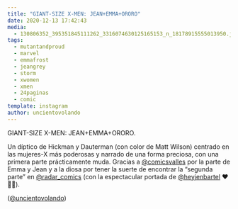 ```yaml
---
title: "GIANT-SIZE X-MEN: JEAN+EMMA+ORORO"
date: 2020-12-13 17:42:43
media: 
  - 130806352_395351845111262_3316074630125165153_n_18178915555013950.jpg
tags: 
  - mutantandproud
  - marvel
  - emmafrost
  - jeangrey
  - storm
  - xwomen
  - xmen
  - 24paginas
  - comic
template: instagram
author: uncientovolando
---
```


GIANT-SIZE X-MEN: JEAN+EMMA+ORORO.

Un díptico de Hickman y Dauterman (con color de Matt Wilson) centrado en las mujeres-X más poderosas y narrado de una forma preciosa, con una primera parte prácticamente muda. Gracias a [@comicsvalles](https://instagram.com/comicsvalles) por la parte de Emma y Jean y a la diosa por tener la suerte de encontrar la “segunda parte” en [@radar_comics](https://instagram.com/radar_comics) (con la espectacular portada de [@heyjenbartel](https://instagram.com/heyjenbartel) ❤️💜💛).

([@uncientovolando](https://instagram.com/uncientovolando))
